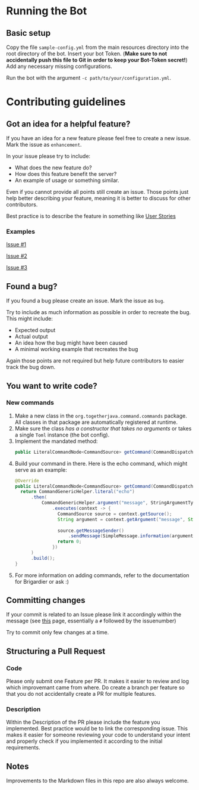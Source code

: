# Running the Bot
## Basic setup
Copy the file `sample-config.yml` from the main resources directory into the root directory of the bot.
Insert your bot Token. (**Make sure to not accidentally push this file to Git in order to keep your Bot-Token secret!**)
Add any necessary missing configurations.

Run the bot with the argument `-c path/to/your/configuration.yml`.

# Contributing guidelines
## Got an idea for a helpful feature?
If you have an idea for a new feature please feel free to create a new issue.
Mark the issue as `enhancement`.

In your issue please try to include:
 - What does the new feature do?
 - How does this feature benefit the server?
 - An example of usage or something similar.
 
Even if you cannot provide all points still create an issue.
Those points just help better describing your feature, meaning it is better to discuss for other contributors.

Best practice is to describe the feature in something like [User Stories](https://en.wikipedia.org/wiki/User_story)

### Examples
[Issue #1](https://github.com/Together-Java/TjBot/issues/1)

[Issue #2](https://github.com/Together-Java/TjBot/issues/2)

[Issue #3](https://github.com/Together-Java/TjBot/issues/3)


## Found a bug?
If you found a bug please create an issue.
Mark the issue as `bug`.

Try to include as much information as possible in order to recreate the bug.
This might include:

 - Expected output
 - Actual output
 - An idea how the bug might have been caused
 - A minimal working example that recreates the bug

Again those points are not required but help future contributors to easier track the bug down.

## You want to write code?

### New commands 
1. Make a new class in the `org.togetherjava.command.commands` package.
  All classes in that package are automatically registered at runtime.
2. Make sure the class *has a constructor that takes no arguments* or takes a single `Toml` instance (the bot config).
3. Implement the mandated method:
   ```java
   public LiteralCommandNode<CommandSource> getCommand(CommandDispatcher<CommandSource> dispatcher) {
   ```
4. Build your command in there. Here is the echo command, which might serve as an example:
   ```java
   @Override
   public LiteralCommandNode<CommandSource> getCommand(CommandDispatcher<CommandSource> dispatcher) {
     return CommandGenericHelper.literal("echo")
         .then(
             CommandGenericHelper.argument("message", StringArgumentType.greedyString())
                 .executes(context -> {
                   CommandSource source = context.getSource();
                   String argument = context.getArgument("message", String.class);
 
                   source.getMessageSender()
                       .sendMessage(SimpleMessage.information(argument), source.getChannel());
                   return 0;
                 })
         )
         .build();
   }
   ```
5. For more information on adding commands, refer to the documentation for Brigardier or ask :)

## Committing changes
If your commit is related to an Issue please link it accordingly within the message (see [this](https://help.github.com/en/github/writing-on-github/autolinked-references-and-urls) page, essentially a `#` followed by the issuenumber)

Try to commit only few changes at a time.


## Structuring a Pull Request

### Code
Please only submit one Feature per PR. 
It makes it easier to review and log which improvemant came from where.
Do create a branch per feature so that you do not accidentally create a PR for multiple features.

### Description
Within the Description of the PR please include the feature you implemented.
Best practice would be to link the corresponding issue.
This makes it easier for someone reviewing your code to understand your intent and properly check if you implemented it according to the initial requirements.

## Notes
Improvements to the Markdown files in this repo are also always welcome.
